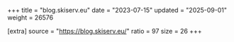 +++
title = "blog.skiserv.eu"
date = "2023-07-15"
updated = "2025-09-01"
weight = 26576

[extra]
source = "https://blog.skiserv.eu/"
ratio = 97
size = 26
+++

